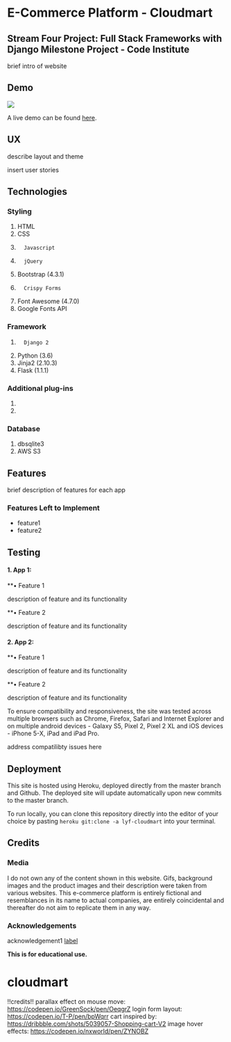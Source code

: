 # E-Commerce Platform - Cloudmart
## Stream Four Project: Full Stack Frameworks with Django Milestone Project - Code Institute

brief intro of website

## Demo
<a href="https://gph.is/g/4Vxj2K6"><img src="https://media.giphy.com/media/j1np2G2cVxuIVFbQMX/giphy.gif"/></a>
  
A live demo can be found [here](https://lyf-cloudmart.herokuapp.com/).

## UX

describe layout and theme

insert user stories

## Technologies
### Styling
1.	HTML
2.	CSS
3.       Javascript
4.       jQuery
3.	Bootstrap (4.3.1)
4.       Crispy Forms
8.	Font Awesome (4.7.0)
9.	Google Fonts API

### Framework
1.       Django 2
4.	Python (3.6)
5.	Jinja2 (2.10.3)
6.	Flask (1.1.1)

### Additional plug-ins
1.
2.

### Database
1. dbsqlite3
2. AWS S3


## Features
brief description of features for each app

### Features Left to Implement
- feature1
- feature2

## Testing
#### 1. App 1:
**•	Feature 1

description of feature and its functionality

**•	Feature 2

description of feature and its functionality

#### 2. App 2:
**•	Feature 1

description of feature and its functionality

**•	Feature 2

description of feature and its functionality




To ensure compatibility and responsiveness, the site was tested across multiple browsers such as Chrome, Firefox, Safari and Internet Explorer and on multiple android devices - Galaxy S5, Pixel 2, Pixel 2 XL and iOS devices - iPhone 5-X, iPad and iPad Pro. 

address compatilibty issues here

## Deployment
This site is hosted using Heroku, deployed directly from the master branch and Github. The deployed site will update automatically upon new commits to the master branch.

To run locally, you can clone this repository directly into the editor of your choice by pasting `heroku git:clone -a lyf-cloudmart` into your terminal.

## Credits
### Media  
I do not own any of the content shown in this website. Gifs, background images and the product images and their description were taken from various websites. This e-commerce platform is entirely fictional and resemblances in its name to actual companies, are entirely coincidental and thereafter do not aim to replicate them in any way.

### Acknowledgements
acknowledgement1 [label](link)


**This is for educational use.**


# cloudmart

!!credits!!
parallax effect on mouse move: https://codepen.io/GreenSock/pen/OeqgrZ
login form layout: https://codepen.io/T-P/pen/bpWqrr
cart inspired by: https://dribbble.com/shots/5039057-Shopping-cart-V2
image hover effects: https://codepen.io/nxworld/pen/ZYNOBZ

